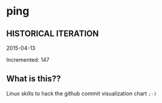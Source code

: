 # ping

## HISTORICAL ITERATION
2015-04-13

Incremented: 147

## What is this?? 
Linux skills to hack the github commit visualization chart `;-)`
